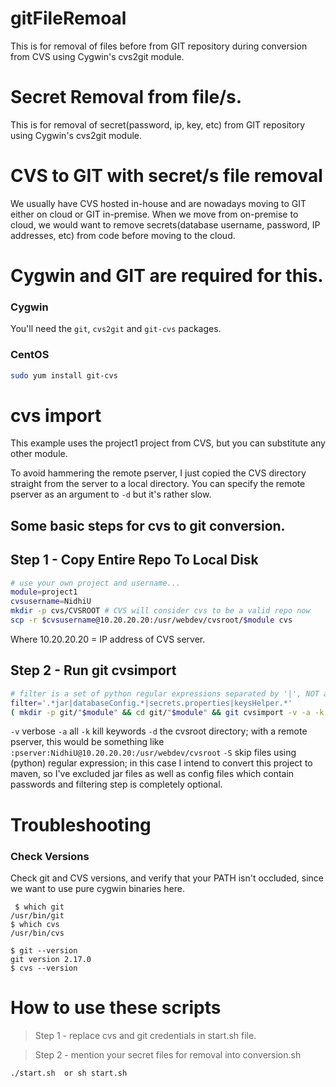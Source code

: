 # gitFileRemoal
This is for removal of files before from GIT repository during conversion from CVS using Cygwin's cvs2git module.

# Secret Removal from file/s.
This is for removal of secret(password, ip, key, etc) from GIT repository using Cygwin's cvs2git module.

# CVS to GIT with secret/s file removal
We usually have CVS hosted in-house and are nowadays moving to GIT either on cloud or GIT in-premise.  When we move from on-premise to cloud, we would want to remove secrets(database username, password, IP addresses, etc) from code before moving to the cloud.

# Cygwin and GIT are required for this.
### Cygwin
You'll need the `git`, `cvs2git` and `git-cvs` packages.


### CentOS
 ```bash
sudo yum install git-cvs
```

#  cvs import
This example uses the project1 project from CVS, but you can substitute any other module.

To avoid hammering the remote pserver, I just copied the CVS directory straight from the server to a local directory.  You can specify the remote pserver as an argument to ```-d``` but it's rather slow.

## Some basic steps for cvs to git conversion.
## Step 1 - Copy Entire Repo To Local Disk
```bash
# use your own project and username...
module=project1
cvsusername=NidhiU
mkdir -p cvs/CVSROOT # CVS will consider cvs to be a valid repo now
scp -r $cvsusername@10.20.20.20:/usr/webdev/cvsroot/$module cvs
```
Where 10.20.20.20 = IP address of CVS server.

## Step 2 - Run git cvsimport
```bash
# filter is a set of python regular expressions separated by '|', NOT a file glob.
filter='.*jar|databaseConfig.*|secrets.properties|keysHelper.*'
( mkdir -p git/"$module" && cd git/"$module" && git cvsimport -v -a -k -S "$filter" -d `realpath ../..`/cvs "$module" )
```


```-v``` verbose
```-a``` all
```-k``` kill keywords
```-d``` the cvsroot directory; with a remote pserver, this would be something like ```:pserver:NidhiU@10.20.20.20:/usr/webdev/cvsroot```
```-S``` skip files using (python) regular expression; in this case I intend to convert this project to maven, so I've excluded jar files as well as config files which contain passwords and filtering step is completely optional.


# Troubleshooting
### Check Versions
Check git and CVS versions, and verify that your PATH isn't occluded, since we want to use pure cygwin binaries here.
```
 $ which git
/usr/bin/git
$ which cvs
/usr/bin/cvs

$ git --version
git version 2.17.0
$ cvs --version 
```

# How to use these scripts
> Step 1 - replace cvs and git credentials in start.sh file.

> Step 2 - mention your secret files for removal into conversion.sh
```bash
./start.sh  or sh start.sh
```
